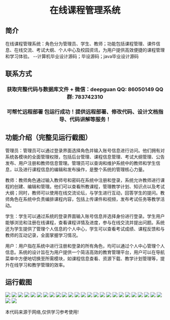 <p><h1 align="center">在线课程管理系统</h1></p>

## 简介
在线课程管理系统：角色分为管理员、学生、教师；功能包括课程管理、课件信息、在线交流、考试大纲、个人中心及校园资讯，为用户提供高效便捷的课程管理和学习体验。    --计算机毕业设计源码；毕设源码；java毕业设计源码


## 联系方式
<p><h3 align="center">获取完整代码与数据库文件 + 微信：deepguan QQ: 86050149 QQ群: 783742310</h3></p>
<p><h3 align="center">可帮忙远程部署 包运行成功！提供远程部署、修改代码、设计文档指导、代码讲解等服务！</h3></p>

## 功能介绍（完整见运行截图）
管理员：管理员可以通过登录界面选择角色并输入账号信息进行访问。他们拥有对系统各模块的全面管理权限，包括后台管理、课程信息管理、考试大纲管理、公告发布、用户注册和教师信息管理。管理员可以查询和维护系统中的教师和学生信息，以及进行课程信息的编辑和发布操作，是整个系统的管理核心力量。

教师：教师角色通过输入教师号和密码在系统中注册和登录，系统允许教师进行课程的创建、编辑和管理。他们可以查看所教课程，管理教学计划、知识点以及考试大纲；同时，教师可以使用在线交流论坛，与学生进行互动，回答学生的提问。教师角色在系统中负责编排课程内容，包括上传课件和视频，发布考试任务等教学活动。

学生：学生可以通过系统的登录界面输入账号信息并选择身份进行登录。学生用户能够浏览和注册在线课程，查看课程详情及进度，参与在线交流并提出问题。系统还为学生提供了管理个人信息的个人中心，学生可以查看考试成绩、课程反馈和与教师的互动记录，全面掌握学习情况。

用户：用户指在系统中进行注册和登录的所有角色，均可以通过个人中心管理个人信息。系统的设计旨在为用户提供一个简洁高效的教育管理平台，用户可以在导航菜单中方便地切换至所需模块，如课程信息查看、资源下载、教学计划管理等，提升在线学习和教学管理的效率。


## 运行截图
![](https://bs-1329754181.cos.ap-shanghai.myqcloud.com/spring/OnlineCourseManagementSystem1/img/001.jpg)
![](https://bs-1329754181.cos.ap-shanghai.myqcloud.com/spring/OnlineCourseManagementSystem1/img/002.jpg)
![](https://bs-1329754181.cos.ap-shanghai.myqcloud.com/spring/OnlineCourseManagementSystem1/img/003.jpg)
![](https://bs-1329754181.cos.ap-shanghai.myqcloud.com/spring/OnlineCourseManagementSystem1/img/004.jpg)
![](https://bs-1329754181.cos.ap-shanghai.myqcloud.com/spring/OnlineCourseManagementSystem1/img/005.jpg)
![](https://bs-1329754181.cos.ap-shanghai.myqcloud.com/spring/OnlineCourseManagementSystem1/img/006.jpg)
![](https://bs-1329754181.cos.ap-shanghai.myqcloud.com/spring/OnlineCourseManagementSystem1/img/007.jpg)
![](https://bs-1329754181.cos.ap-shanghai.myqcloud.com/spring/OnlineCourseManagementSystem1/img/008.jpg)
![](https://bs-1329754181.cos.ap-shanghai.myqcloud.com/spring/OnlineCourseManagementSystem1/img/009.jpg)
![](https://bs-1329754181.cos.ap-shanghai.myqcloud.com/spring/OnlineCourseManagementSystem1/img/010.jpg)
![](https://bs-1329754181.cos.ap-shanghai.myqcloud.com/spring/OnlineCourseManagementSystem1/img/011.jpg)
![](https://bs-1329754181.cos.ap-shanghai.myqcloud.com/spring/OnlineCourseManagementSystem1/img/012.jpg)
![](https://bs-1329754181.cos.ap-shanghai.myqcloud.com/spring/OnlineCourseManagementSystem1/img/013.jpg)
![](https://bs-1329754181.cos.ap-shanghai.myqcloud.com/spring/OnlineCourseManagementSystem1/img/014.jpg)
![](https://bs-1329754181.cos.ap-shanghai.myqcloud.com/spring/OnlineCourseManagementSystem1/img/015.jpg)
![](https://bs-1329754181.cos.ap-shanghai.myqcloud.com/spring/OnlineCourseManagementSystem1/img/016.jpg)
![](https://bs-1329754181.cos.ap-shanghai.myqcloud.com/spring/OnlineCourseManagementSystem1/img/017.jpg)
![](https://bs-1329754181.cos.ap-shanghai.myqcloud.com/spring/OnlineCourseManagementSystem1/img/018.jpg)
![](https://bs-1329754181.cos.ap-shanghai.myqcloud.com/spring/OnlineCourseManagementSystem1/img/019.jpg)
![](https://bs-1329754181.cos.ap-shanghai.myqcloud.com/spring/OnlineCourseManagementSystem1/img/020.jpg)
![](https://bs-1329754181.cos.ap-shanghai.myqcloud.com/spring/OnlineCourseManagementSystem1/img/021.jpg)
![](https://bs-1329754181.cos.ap-shanghai.myqcloud.com/spring/OnlineCourseManagementSystem1/img/022.jpg)
![](https://bs-1329754181.cos.ap-shanghai.myqcloud.com/spring/OnlineCourseManagementSystem1/img/023.jpg)
![](https://bs-1329754181.cos.ap-shanghai.myqcloud.com/spring/OnlineCourseManagementSystem1/img/024.jpg)
![](https://bs-1329754181.cos.ap-shanghai.myqcloud.com/spring/OnlineCourseManagementSystem1/img/025.jpg)
![](https://bs-1329754181.cos.ap-shanghai.myqcloud.com/spring/OnlineCourseManagementSystem1/img/026.jpg)
![](https://bs-1329754181.cos.ap-shanghai.myqcloud.com/spring/OnlineCourseManagementSystem1/img/027.jpg)

<p>本代码来源于网络,仅供学习参考使用!</p>
